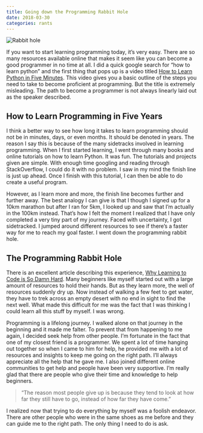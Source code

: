 ```yaml
---
title: Going down the Programming Rabbit Hole
date: 2018-03-30
categories: rants
---
```


![Rabbit hole](https://i.imgur.com/RLKiPj1.jpg)

If you want to start learning programming today, it’s very easy. There are so many resources available online that makes it seem like you can become a good programmer in no time at all. I did a quick google search for “how to learn python” and the first thing that pops up is a video titled [How to Learn Python in Five Minutes](https://www.youtube.com/watch?v=ohr6O78jGzs). This video gives you a basic outline of the steps you need to take to become proficient at programming. But the title is extremely misleading. The path to become a programmer is not always linearly laid out as the speaker described.

<!--more-->

## How to Learn Programming in Five Years

I think a better way to see how long it takes to learn programming should not be in minutes, days, or even months. It should be denoted in years. The reason I say this is because of the many sidetracks involved in learning programming. When I first started learning, I went through many books and online tutorials on how to learn Python. It was fun. The tutorials and projects given are simple. With enough time googling and reading through StackOverflow, I could do it with no problem. I saw in my mind the finish line is just up ahead. Once I finish with this tutorial, I can then be able to do create a useful program.

However, as I learn more and more, the finish line becomes further and further away. The best analogy I can give is that I though I signed up for a 10km marathon but after I ran for 5km, I looked up and saw that I’m actually in the 100km instead. That’s how I felt the moment I realized that I have only completed a very tiny part of my journey. Faced with uncertainty, I got sidetracked. I jumped around different resources to see if there’s a faster way for me to reach my goal faster. I went down the programming rabbit hole.

## The Programming Rabbit Hole

There is an excellent article describing this experience, [Why Learning to Code is So Damn Hard](https://www.thinkful.com/blog/why-learning-to-code-is-so-damn-hard/). Many beginners like myself started out with a large amount of resources to hold their hands. But as they learn more, the well of resources suddenly dry up. Now instead of walking a few feet to get water, they have to trek across an empty desert with no end in sight to find the next well. What made this difficult for me was the fact that I was thinking I could learn all this stuff by myself. I was wrong.

Programming is a lifelong journey. I walked alone on that journey in the beginning and it made me falter. To prevent that from happening to me again, I decided seek help from other people. I’m fortunate in the fact that one of my closest friend is a programmer. We spent a lot of time hanging out together so when I came to him for help, he provided me with a lot of resources and insights to keep me going on the right path. I’ll always appreciate all the help that he gave me. I also joined different online communities to get help and people have been very supportive. I’m really glad that there are people who give their time and knowledge to help beginners.

> “The reason most people give up is because they tend to look at how far they still have to go, instead of how far they have come.”

I realized now that trying to do everything by myself was a foolish endeavor. There are other people who were in the same shoes as me before and they can guide me to the right path. The only thing I need to do is ask.
